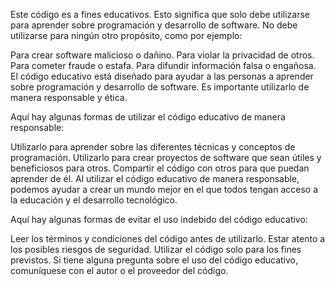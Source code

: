 
Este código es a fines educativos. Esto significa que solo debe utilizarse para aprender sobre programación y desarrollo de software. No debe utilizarse para ningún otro propósito, como por ejemplo:

Para crear software malicioso o dañino.
Para violar la privacidad de otros.
Para cometer fraude o estafa.
Para difundir información falsa o engañosa.
El código educativo está diseñado para ayudar a las personas a aprender sobre programación y desarrollo de software. Es importante utilizarlo de manera responsable y ética.

Aquí hay algunas formas de utilizar el código educativo de manera responsable:

Utilizarlo para aprender sobre las diferentes técnicas y conceptos de programación.
Utilizarlo para crear proyectos de software que sean útiles y beneficiosos para otros.
Compartir el código con otros para que puedan aprender de él.
Al utilizar el código educativo de manera responsable, podemos ayudar a crear un mundo mejor en el que todos tengan acceso a la educación y el desarrollo tecnológico.

Aquí hay algunas formas de evitar el uso indebido del código educativo:

Leer los términos y condiciones del código antes de utilizarlo.
Estar atento a los posibles riesgos de seguridad.
Utilizar el código solo para los fines previstos.
Si tiene alguna pregunta sobre el uso del código educativo, comuníquese con el autor o el proveedor del código.

